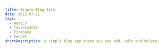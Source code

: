 ```yaml
---
title: Simple Blog Site
date: 2022-07-21
tags:
  - NextJS
  - TailwindCSS
  - Firebase
  - Vercel
shortDescription: A simple blog app where you can add, edit and delete blog posts.
---
```

